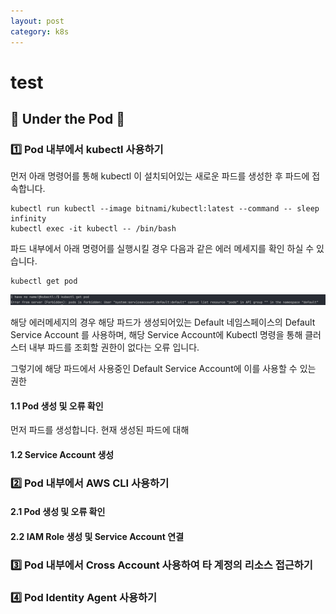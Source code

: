 ```yaml
---
layout: post
category: k8s
---
```

# test
##  🌊 Under the Pod 🌊
### 1️⃣ Pod 내부에서 kubectl 사용하기

먼저 아래 명령어를 통해 kubectl 이 설치되어있는 새로운 파드를 생성한 후 파드에 접속합니다. 

```shell
kubectl run kubectl --image bitnami/kubectl:latest --command -- sleep infinity
kubectl exec -it kubectl -- /bin/bash
```

파드 내부에서 아래 명령어를 실행시킬 경우 다음과 같은 에러 메세지를 확인 하실 수 있습니다.

```shell
kubectl get pod
```
![week401](../images/week401.png)

해당 에러메세지의 경우 해당 파드가 생성되어있는 Default 네임스페이스의 Default Service Account 를 사용하며, 해당 Service Account에 Kubectl 명령을 통해 클러스터 내부 파드를 조회할 권한이 없다는 오류 입니다.

그렇기에 해당 파드에서 사용중인 Default Service Account에 이를 사용할 수 있는 권한
 

#### 1.1 Pod 생성 및 오류 확인
먼저 파드를 생성합니다. 현재 생성된 파드에 대해 
#### 1.2 Service Account 생성
### 2️⃣ Pod 내부에서 AWS CLI 사용하기
#### 2.1 Pod 생성 및 오류 확인
#### 2.2 IAM Role 생성 및 Service Account 연결
### 3️⃣ Pod 내부에서 Cross Account 사용하여 타 계정의 리소스 접근하기
### 4️⃣ Pod Identity Agent 사용하기

